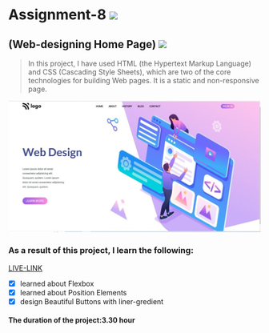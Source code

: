 # Assignment-8 ![](https://img.shields.io/badge/HTML-CSS-blueviolet)
## (Web-designing Home Page) ![](https://img.shields.io/badge/Project8-Full--stack--JS-green)

> In this project, I have used HTML (the Hypertext Markup Language) and CSS (Cascading Style Sheets), which are two of the core technologies for building Web pages. It is a static and non-responsive page.

![This is an image](./project.jpg)

### As a result of this project, I learn the following:
[LIVE-LINK](https://projectwebdesign.netlify.app/)

- [x] learned about Flexbox
- [x] learned about Position Elements
- [x] design Beautiful Buttons with liner-gredient

#### The duration of the project:3.30 hour